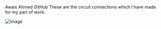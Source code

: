 Awais Ahmed GitHub
These are the circuit connections which I have made for my part of work. 

![image](https://user-images.githubusercontent.com/130244207/230788818-7b52cc8c-2596-4682-b0de-45bfd637041b.png)
